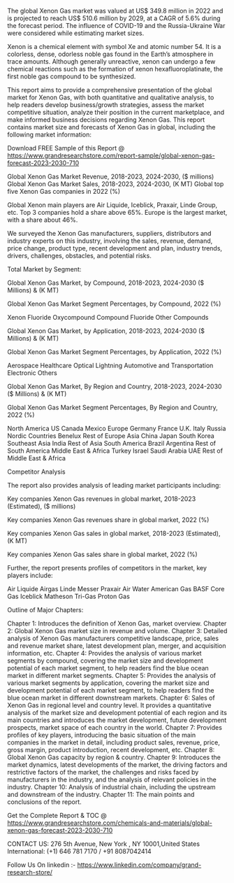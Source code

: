 
The global Xenon Gas market was valued at US$ 349.8 million in 2022 and is projected to reach US$ 510.6 million by 2029, at a CAGR of 5.6% during the forecast period. The influence of COVID-19 and the Russia-Ukraine War were considered while estimating market sizes.

Xenon is a chemical element with symbol Xe and atomic number 54. It is a colorless, dense, odorless noble gas found in the Earth’s atmosphere in trace amounts. Although generally unreactive, xenon can undergo a few chemical reactions such as the formation of xenon hexafluoroplatinate, the first noble gas compound to be synthesized.

This report aims to provide a comprehensive presentation of the global market for Xenon Gas, with both quantitative and qualitative analysis, to help readers develop business/growth strategies, assess the market competitive situation, analyze their position in the current marketplace, and make informed business decisions regarding Xenon Gas. This report contains market size and forecasts of Xenon Gas in global, including the following market information:

Download FREE Sample of this Report @ https://www.grandresearchstore.com/report-sample/global-xenon-gas-forecast-2023-2030-710

Global Xenon Gas Market Revenue, 2018-2023, 2024-2030, ($ millions)
Global Xenon Gas Market Sales, 2018-2023, 2024-2030, (K MT)
Global top five Xenon Gas companies in 2022 (%)

Global Xenon main players are Air Liquide, Iceblick, Praxair, Linde Group, etc. Top 3 companies hold a share above 65%. Europe is the largest market, with a share about 46%.

We surveyed the Xenon Gas manufacturers, suppliers, distributors and industry experts on this industry, involving the sales, revenue, demand, price change, product type, recent development and plan, industry trends, drivers, challenges, obstacles, and potential risks.

Total Market by Segment:

Global Xenon Gas Market, by Compound, 2018-2023, 2024-2030 ($ Millions) & (K MT)

Global Xenon Gas Market Segment Percentages, by Compound, 2022 (%)

Xenon Fluoride
Oxycompound
Compound Fluoride
Other Compounds

Global Xenon Gas Market, by Application, 2018-2023, 2024-2030 ($ Millions) & (K MT)

Global Xenon Gas Market Segment Percentages, by Application, 2022 (%)

Aerospace
Healthcare
Optical Lightning
Automotive and Transportation
Electronic
Others

Global Xenon Gas Market, By Region and Country, 2018-2023, 2024-2030 ($ Millions) & (K MT)

Global Xenon Gas Market Segment Percentages, By Region and Country, 2022 (%)

North America
US
Canada
Mexico
Europe
Germany
France
U.K.
Italy
Russia
Nordic Countries
Benelux
Rest of Europe
Asia
China
Japan
South Korea
Southeast Asia
India
Rest of Asia
South America
Brazil
Argentina
Rest of South America
Middle East & Africa
Turkey
Israel
Saudi Arabia
UAE
Rest of Middle East & Africa

Competitor Analysis

The report also provides analysis of leading market participants including:

Key companies Xenon Gas revenues in global market, 2018-2023 (Estimated), ($ millions)

Key companies Xenon Gas revenues share in global market, 2022 (%)

Key companies Xenon Gas sales in global market, 2018-2023 (Estimated), (K MT)

Key companies Xenon Gas sales share in global market, 2022 (%)

Further, the report presents profiles of competitors in the market, key players include:

Air Liquide
Airgas
Linde
Messer
Praxair
Air Water
American Gas
BASF
Core Gas
Iceblick
Matheson Tri-Gas
Proton Gas

Outline of Major Chapters:

Chapter 1: Introduces the definition of Xenon Gas, market overview.
Chapter 2: Global Xenon Gas market size in revenue and volume.
Chapter 3: Detailed analysis of Xenon Gas manufacturers competitive landscape, price, sales and revenue market share, latest development plan, merger, and acquisition information, etc.
Chapter 4: Provides the analysis of various market segments by compound, covering the market size and development potential of each market segment, to help readers find the blue ocean market in different market segments.
Chapter 5: Provides the analysis of various market segments by application, covering the market size and development potential of each market segment, to help readers find the blue ocean market in different downstream markets.
Chapter 6: Sales of Xenon Gas in regional level and country level. It provides a quantitative analysis of the market size and development potential of each region and its main countries and introduces the market development, future development prospects, market space of each country in the world.
Chapter 7: Provides profiles of key players, introducing the basic situation of the main companies in the market in detail, including product sales, revenue, price, gross margin, product introduction, recent development, etc.
Chapter 8: Global Xenon Gas capacity by region & country.
Chapter 9: Introduces the market dynamics, latest developments of the market, the driving factors and restrictive factors of the market, the challenges and risks faced by manufacturers in the industry, and the analysis of relevant policies in the industry.
Chapter 10: Analysis of industrial chain, including the upstream and downstream of the industry.
Chapter 11: The main points and conclusions of the report.

Get the Complete Report & TOC @ https://www.grandresearchstore.com/chemicals-and-materials/global-xenon-gas-forecast-2023-2030-710

CONTACT US:
276 5th Avenue, New York , NY 10001,United States
International: (+1) 646 781 7170 / +91 8087042414

Follow Us On linkedin :- https://www.linkedin.com/company/grand-research-store/
